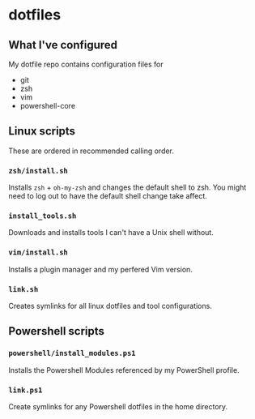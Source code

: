 # dotfiles

## What I've configured

My dotfile repo contains configuration files for
- git
- zsh
- vim
- powershell-core

## Linux scripts

These are ordered in recommended calling order.

### `zsh/install.sh`

Installs `zsh` + `oh-my-zsh` and changes the default shell to zsh. You might need to log out to have the default shell change take affect.

### `install_tools.sh`

Downloads and installs tools I can't have a Unix shell without.

### `vim/install.sh`

Installs a plugin manager and my perfered Vim version.

### `link.sh`

Creates symlinks for all linux dotfiles and tool configurations.

## Powershell scripts

### `powershell/install_modules.ps1`

Installs the Powershell Modules referenced by my PowerShell profile.

### `link.ps1`

Create symlinks for any Powershell dotfiles in the home directory.
